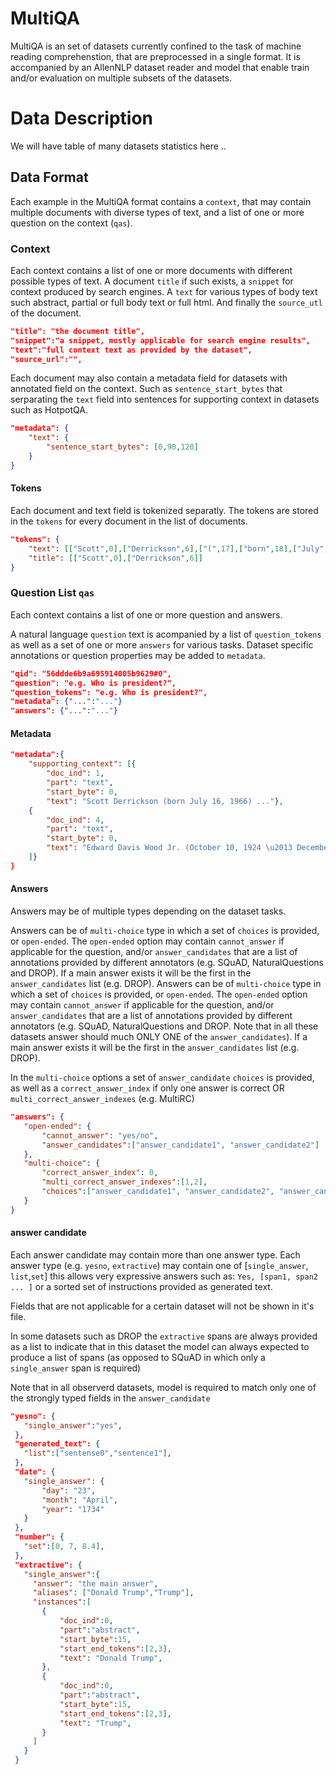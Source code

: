 # MultiQA

MultiQA is an set of datasets currently confined to the task of machine reading comprehenstion, that are preprocessed in a single format.
It is accompanied by an AllenNLP dataset reader and model that enable train and/or evaluation on multiple subsets of the datasets. 




# Data Description
We will have table of many datasets statistics here .. 

## Data Format
Each example in the MultiQA format contains a `context`, that may contain multiple documents with diverse types of text, and a list of one or more question on the context (`qas`).

### Context

Each context contains a list of one or more documents with different possible types of text. A document `title` if such exists, a `snippet` for context produced by search engines. A `text` for various types of body text such abstract, partial or full body text or full html. And finally the `source_utl` of the document. 

```json
"title": "the document title",
"snippet":"a snippet, mostly applicable for search engine results", 
"text":"full context text as provided by the dataset",
"source_url":"",
```

Each document may also contain a metadata field for datasets with annotated field on the context. Such as `sentence_start_bytes`  that serparating the `text` field into sentences for supporting context in datasets such as HotpotQA.

```json
"metadata": {
    "text": {
        "sentence_start_bytes": [0,90,128]
    }
}
```

#### Tokens
Each document and text field is tokenized separatly. The tokens are stored in the `tokens` for every document in the list of documents.

```json
"tokens": {
    "text": [["Scott",0],["Derrickson",6],["(",17],["born",18],["July",23],["16",28] ..],
    "title": [["Scott",0],["Derrickson",6]]
}
```

### Question List `qas`

Each context contains a list of one or more question and answers. 

A natural language `question` text is acompanied by a list of `question_tokens` as well as a set of one or more `answers` for various tasks.  Dataset specific annotations or question properties may be added to `metadata`. 
```json
"qid": "56ddde6b9a695914005b9629#0",
"question": "e.g. Who is president?",
"question_tokens": "e.g. Who is president?",
"metadata": {"...":"..."}
"answers": {"...":"..."}
```

#### Metadata

```json
"metadata":{
    "supporting_context": [{
        "doc_ind": 1,
        "part": "text",
        "start_byte": 0,
        "text": "Scott Derrickson (born July 16, 1966) ..."},
    {
        "doc_ind": 4,
        "part": "text",
        "start_byte": 0,
        "text": "Edward Davis Wood Jr. (October 10, 1924 \u2013 December 10, 1978) was an American filmmaker, ..."}
    ]}
}
```

#### Answers 

Answers may be of multiple types depending on the dataset tasks.

Answers can be of `multi-choice` type in which a set of `choices` is provided, or `open-ended`. The `open-ended` option may contain `cannot_answer` if applicable for the question, and/or `answer_candidates` that are a list of annotations provided by different annotators (e.g. SQuAD, NaturalQuestions and DROP). If a main answer exists it will be the first in the `answer_candidates` list (e.g. DROP). 
Answers can be of `multi-choice` type in which a set of `choices` is provided, or `open-ended`. The `open-ended` option may contain `cannot_answer` if applicable for the question, and/or `answer_candidates` that are a list of annotations provided by different annotators (e.g. SQuAD, NaturalQuestions and DROP. Note that in all these datasets answer should much ONLY ONE of the `answer_candidates`). If a main answer exists it will be the first in the `answer_candidates` list (e.g. DROP).

In the `multi-choice` options a set of `answer_candidate` `choices` is provided, as well as a `correct_answer_index` if only one answer is correct OR `multi_correct_answer_indexes` (e.g. MultiRC)

 ```json
"answers": {
    "open-ended": {
        "cannot_answer": "yes/no",
        "answer_candidates":["answer_candidate1", "answer_candidate2"]
    },
    "multi-choice": {
        "correct_answer_index": 0,
        "multi_correct_answer_indexes":[1,2],
        "choices":["answer_candidate1", "answer_candidate2", "answer_candidate3" ]
    }
}
```


#### answer candidate

Each answer candidate may contain more than one answer type. Each answer type (e.g. `yesno`, `extractive`)  may contain one of [`single_answer`, `list`,`set`] this allows very expressive answers such as:
`Yes, [span1, span2 ... ]` or a sorted set of instructions provided as generated text.

Fields that are not applicable for a certain dataset will not be shown in it's file.

In some datasets such as DROP the `extractive` spans are always provided as a list to indicate that in this dataset the model can always expected to produce a list of spans (as opposed to SQuAD in which only a `single_answer` span is required)

Note that in all observerd datasets, model is required to match only one of the strongly typed fields in the `answer_candidate`


 ```json
"yesno": {
    "single_answer":"yes",
  },
  "generated_text": {
    "list":["sentense0","sentence1"],
  },
  "date": {
    "single_answer": {
        "day": "23",
        "month": "April",
        "year": "1734"
    }
  },
  "number": {
    "set":[0, 7, 8.4],
  },
  "extractive": {
    "single_answer":{
      "answer": "the main answer",
      "aliases": ["Donald Trump","Trump"],
      "instances":[
        {
            "doc_ind":0,
            "part":"abstract",
            "start_byte":15,
            "start_end_tokens":[2,3],
            "text": "Donald Trump",
        },
        {
            "doc_ind":0,
            "part":"abstract",
            "start_byte":15,
            "start_end_tokens":[2,3],
            "text": "Trump",
        }
      ]
    }
  }
```


